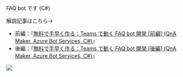 FAQ bot です (C#)

解説記事はこちら→ 
* 前編：『[無料で手早く作る：Teams で動く FAQ bot 開発 [前編] (QnA Maker, Azure Bot Services, C#)](https://zenn.dev/chomado/articles/8ab50af04b52cc)』
* 後編：『[無料で手早く作る：Teams で動く FAQ bot 開発 [後編] (QnA Maker, Azure Bot Services, C#)](https://zenn.dev/chomado/articles/7c67cdaed48b7f)』

![](https://storage.googleapis.com/zenn-user-upload/ae2p13yvkgwtpnnu5o26qv13gsl8)
